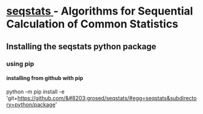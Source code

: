 # <u> seqstats </u> - Algorithms for Sequential Calculation of Common Statistics </u>

## Installing the seqstats python package

### using pip

#### installing from github with pip

python -m pip install -e 'git+https://github.com/&#8203;grosed/seqstats/#egg=seqstats&subdirectory=python/package'
